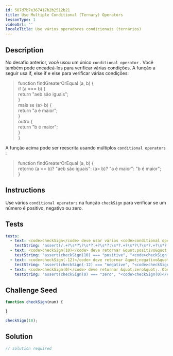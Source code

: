 ```yaml
---
id: 587d7b7e367417b2b2512b21
title: Use Multiple Conditional (Ternary) Operators
lessonType: 1
videoUrl: ''
localeTitle: Use vários operadores condicionais (ternários)
---
```


## Description
<section id="description"> No desafio anterior, você usou um único <code>conditional operator</code> . Você também pode encadeá-los para verificar várias condições. A função a seguir usa if, else if e else para verificar várias condições: <blockquote> function findGreaterOrEqual (a, b) { <br> if (a === b) { <br> return &quot;aeb são iguais&quot;; <br> } <br> mais se (a&gt; b) { <br> return &quot;a é maior&quot;; <br> } <br> outro { <br> return &quot;b é maior&quot;; <br> } <br> } </blockquote> A função acima pode ser reescrita usando múltiplos <code>conditional operators</code> : <blockquote> function findGreaterOrEqual (a, b) { <br> retorno (a == b)? &quot;aeb são iguais&quot;: (a&gt; b)? &quot;a é maior&quot;: &quot;b é maior&quot;; <br> } </blockquote></section>

## Instructions
<section id="instructions"> Use vários <code>conditional operators</code> na função <code>checkSign</code> para verificar se um número é positivo, negativo ou zero. </section>

## Tests
<section id='tests'>

```yml
tests:
  - text: <code>checkSign</code> deve usar vários <code>conditional operators</code>
    testString: 'assert(/.+?\s*?\?\s*?.+?\s*?:\s*?.+?\s*?\?\s*?.+?\s*?:\s*?.+?/gi.test(code), "<code>checkSign</code> should use multiple <code>conditional operators</code>");'
  - text: <code>checkSign(10)</code> deve retornar &quot;positivo&quot;. Observe que a capitalização é importante
    testString: 'assert(checkSign(10) === "positive", "<code>checkSign(10)</code> should return "positive". Note that capitalization matters");'
  - text: <code>checkSign(-12)</code> deve retornar &quot;negativo&quot;. Observe que a capitalização é importante
    testString: 'assert(checkSign(-12) === "negative", "<code>checkSign(-12)</code> should return "negative". Note that capitalization matters");'
  - text: <code>checkSign(0)</code> deve retornar &quot;zero&quot;. Observe que a capitalização é importante
    testString: 'assert(checkSign(0) === "zero", "<code>checkSign(0)</code> should return "zero". Note that capitalization matters");'

```

</section>

## Challenge Seed
<section id='challengeSeed'>

<div id='js-seed'>

```js
function checkSign(num) {

}

checkSign(10);

```

</div>



</section>

## Solution
<section id='solution'>

```js
// solution required
```
</section>

